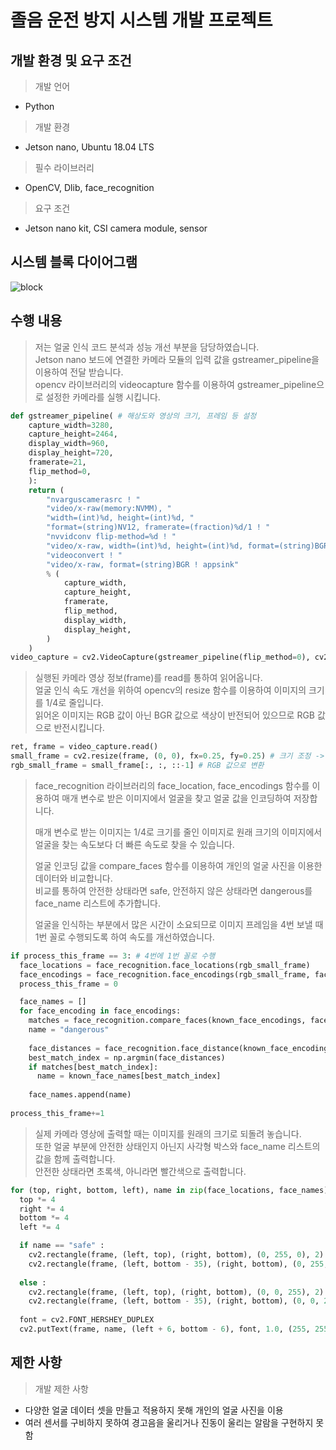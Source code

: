 졸음 운전 방지 시스템 개발 프로젝트
====================================
## 개발 환경 및 요구 조건
> 개발 언어
* Python
> 개발 환경
* Jetson nano, Ubuntu 18.04 LTS
> 필수 라이브러리
* OpenCV, Dlib, face_recognition
> 요구 조건
* Jetson nano kit, CSI camera module, sensor
## 시스템 블록 다이어그램
![block](https://user-images.githubusercontent.com/39798011/123509922-521c2b80-d6b3-11eb-8efe-4097f55a11e9.jpg)

## 수행 내용
> 저는 얼굴 인식 코드 분석과 성능 개선 부분을 담당하였습니다.   
> Jetson nano 보드에 연결한 카메라 모듈의 입력 값을 gstreamer_pipeline을 이용하여 전달 받습니다.   
> opencv 라이브러리의 videocapture 함수를 이용하여 gstreamer_pipeline으로 설정한 카메라를 실행 시킵니다.
```python
def gstreamer_pipeline( # 해상도와 영상의 크기, 프레임 등 설정
    capture_width=3280,
    capture_height=2464,
    display_width=960,
    display_height=720,
    framerate=21,
    flip_method=0,
    ):
    return (
        "nvarguscamerasrc ! "
        "video/x-raw(memory:NVMM), "
        "width=(int)%d, height=(int)%d, "
        "format=(string)NV12, framerate=(fraction)%d/1 ! "
        "nvvidconv flip-method=%d ! "
        "video/x-raw, width=(int)%d, height=(int)%d, format=(string)BGRx ! "
        "videoconvert ! "
        "video/x-raw, format=(string)BGR ! appsink"
        % (
            capture_width,
            capture_height,
            framerate,
            flip_method,
            display_width,
            display_height,
        )
    )
video_capture = cv2.VideoCapture(gstreamer_pipeline(flip_method=0), cv2.CAP_GSTREAMER) # 영상 출력
```
> 실행된 카메라 영상 정보(frame)를 read를 통하여 읽어옵니다.   
> 얼굴 인식 속도 개선을 위하여 opencv의 resize 함수를 이용하여 이미지의 크기를 1/4로 줄입니다.   
> 읽어온 이미지는 RGB 값이 아닌 BGR 값으로 색상이 반전되어 있으므로 RGB 값으로 반전시킵니다.
```python
ret, frame = video_capture.read()
small_frame = cv2.resize(frame, (0, 0), fx=0.25, fy=0.25) # 크기 조정 -> 속도 개선
rgb_small_frame = small_frame[:, :, ::-1] # RGB 값으로 변환
```
> face_recognition 라이브러리의 face_location, face_encodings 함수를 이용하여 매개 변수로 받은 이미지에서 얼굴을 찾고 얼굴 값을 인코딩하여 저장합니다.   
>    
> 매개 변수로 받는 이미지는 1/4로 크기를 줄인 이미지로 원래 크기의 이미지에서 얼굴을 찾는 속도보다 더 빠른 속도로 찾을 수 있습니다.   
>    
> 얼굴 인코딩 값을 compare_faces 함수를 이용하여 개인의 얼굴 사진을 이용한 데이터와 비교합니다.   
> 비교를 통하여 안전한 상태라면 safe, 안전하지 않은 상태라면 dangerous를 face_name 리스트에 추가합니다.   
>    
> 얼굴을 인식하는 부분에서 많은 시간이 소요되므로 이미지 프레임을 4번 보낼 때 1번 꼴로 수행되도록 하여 속도를 개선하였습니다.
```python
if process_this_frame == 3: # 4번에 1번 꼴로 수행
  face_locations = face_recognition.face_locations(rgb_small_frame)
  face_encodings = face_recognition.face_encodings(rgb_small_frame, face_locations)
  process_this_frame = 0

  face_names = []
  for face_encoding in face_encodings:
    matches = face_recognition.compare_faces(known_face_encodings, face_encoding)
    name = "dangerous"
    
    face_distances = face_recognition.face_distance(known_face_encodings, face_encoding)
    best_match_index = np.argmin(face_distances)
    if matches[best_match_index]:
      name = known_face_names[best_match_index]
    
    face_names.append(name)
    
process_this_frame+=1
```
> 실제 카메라 영상에 출력할 때는 이미지를 원래의 크기로 되돌려 놓습니다.   
> 또한 얼굴 부분에 안전한 상태인지 아닌지 사각형 박스와 face_name 리스트의 값을 함께 출력합니다.   
> 안전한 상태라면 초록색, 아니라면 빨간색으로 출력합니다.
```python
for (top, right, bottom, left), name in zip(face_locations, face_names):
  top *= 4
  right *= 4
  bottom *= 4
  left *= 4

  if name == "safe" :
    cv2.rectangle(frame, (left, top), (right, bottom), (0, 255, 0), 2)
    cv2.rectangle(frame, (left, bottom - 35), (right, bottom), (0, 255, 0), cv2.FILLED)
        
  else :
    cv2.rectangle(frame, (left, top), (right, bottom), (0, 0, 255), 2)
    cv2.rectangle(frame, (left, bottom - 35), (right, bottom), (0, 0, 255), cv2.FILLED)
    
  font = cv2.FONT_HERSHEY_DUPLEX
  cv2.putText(frame, name, (left + 6, bottom - 6), font, 1.0, (255, 255, 255), 1)
```
## 제한 사항
> 개발 제한 사항
* 다양한 얼굴 데이터 셋을 만들고 적용하지 못해 개인의 얼굴 사진을 이용
* 여러 센서를 구비하지 못하여 경고음을 울리거나 진동이 울리는 알람을 구현하지 못함






